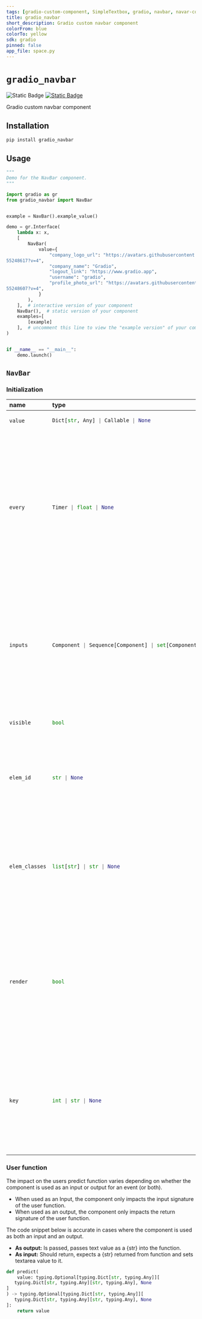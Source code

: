 ```yaml
---
tags: [gradio-custom-component, SimpleTextbox, gradio, navbar, navar-component, gradio-navbar, UI-component]
title: gradio_navbar
short_description: Gradio custom navbar component
colorFrom: blue
colorTo: yellow
sdk: gradio
pinned: false
app_file: space.py
---
```


# `gradio_navbar`
<img alt="Static Badge" src="https://img.shields.io/badge/version%20-%200.0.1%20-%20orange"> <a href="https://github.com/DigitalKin-ai/gradio_navbar/issues" target="_blank"><img alt="Static Badge" src="https://img.shields.io/badge/Issues-white?logo=github&logoColor=black"></a> 

Gradio custom navbar component

## Installation

```bash
pip install gradio_navbar
```

## Usage

```python
"""
Demo for the NavBar component.
"""

import gradio as gr
from gradio_navbar import NavBar


example = NavBar().example_value()

demo = gr.Interface(
    lambda x: x,
    [
        NavBar(
            value={
                "company_logo_url": "https://avatars.githubusercontent.com/u/\
55248617?v=4",
                "company_name": "Gradio",
                "logout_link": "https://www.gradio.app",
                "username": "gradio",
                "profile_photo_url": "https://avatars.githubusercontent.com/u/\
55248607?v=4",
            }
        ),
    ],  # interactive version of your component
    NavBar(),  # static version of your component
    examples=[
        [example]
    ],  # uncomment this line to view the "example version" of your component
)


if __name__ == "__main__":
    demo.launch()

```

## `NavBar`

### Initialization

<table>
<thead>
<tr>
<th align="left">name</th>
<th align="left" style="width: 25%;">type</th>
<th align="left">default</th>
<th align="left">description</th>
</tr>
</thead>
<tbody>
<tr>
<td align="left"><code>value</code></td>
<td align="left" style="width: 25%;">

```python
Dict[str, Any] | Callable | None
```

</td>
<td align="left"><code>None</code></td>
<td align="left">None</td>
</tr>

<tr>
<td align="left"><code>every</code></td>
<td align="left" style="width: 25%;">

```python
Timer | float | None
```

</td>
<td align="left"><code>None</code></td>
<td align="left">Continously calls `value` to recalculate it if `value` is a function (has no effect otherwise). Can provide a Timer whose tick resets `value`, or a float that provides the regular interval for the reset Timer.</td>
</tr>

<tr>
<td align="left"><code>inputs</code></td>
<td align="left" style="width: 25%;">

```python
Component | Sequence[Component] | set[Component] | None
```

</td>
<td align="left"><code>None</code></td>
<td align="left">Components that are used as inputs to calculate `value` if `value` is a function (has no effect otherwise). `value` is recalculated any time the inputs change.</td>
</tr>

<tr>
<td align="left"><code>visible</code></td>
<td align="left" style="width: 25%;">

```python
bool
```

</td>
<td align="left"><code>True</code></td>
<td align="left">If False, component will be hidden.</td>
</tr>

<tr>
<td align="left"><code>elem_id</code></td>
<td align="left" style="width: 25%;">

```python
str | None
```

</td>
<td align="left"><code>None</code></td>
<td align="left">An optional string that is assigned as the id of this component in the HTML DOM. Can be used for targeting CSS styles.</td>
</tr>

<tr>
<td align="left"><code>elem_classes</code></td>
<td align="left" style="width: 25%;">

```python
list[str] | str | None
```

</td>
<td align="left"><code>None</code></td>
<td align="left">An optional list of strings that are assigned as the classes of this component in the HTML DOM. Can be used for targeting CSS styles.</td>
</tr>

<tr>
<td align="left"><code>render</code></td>
<td align="left" style="width: 25%;">

```python
bool
```

</td>
<td align="left"><code>True</code></td>
<td align="left">If False, component will not render be rendered in the Blocks context. Should be used if the intention is to assign event listeners now but render the component later.</td>
</tr>

<tr>
<td align="left"><code>key</code></td>
<td align="left" style="width: 25%;">

```python
int | str | None
```

</td>
<td align="left"><code>None</code></td>
<td align="left">if assigned, will be used to assume identity across a re-render. Components that have the same key across a re-render will have their value preserved.</td>
</tr>
</tbody></table>




### User function

The impact on the users predict function varies depending on whether the component is used as an input or output for an event (or both).

- When used as an Input, the component only impacts the input signature of the user function.
- When used as an output, the component only impacts the return signature of the user function.

The code snippet below is accurate in cases where the component is used as both an input and an output.

- **As output:** Is passed, passes text value as a {str} into the function.
- **As input:** Should return, expects a {str} returned from function and sets textarea value to it.

 ```python
 def predict(
     value: typing.Optional[typing.Dict[str, typing.Any]][
    typing.Dict[str, typing.Any][str, typing.Any], None
]
 ) -> typing.Optional[typing.Dict[str, typing.Any]][
    typing.Dict[str, typing.Any][str, typing.Any], None
]:
     return value
 ```
 
